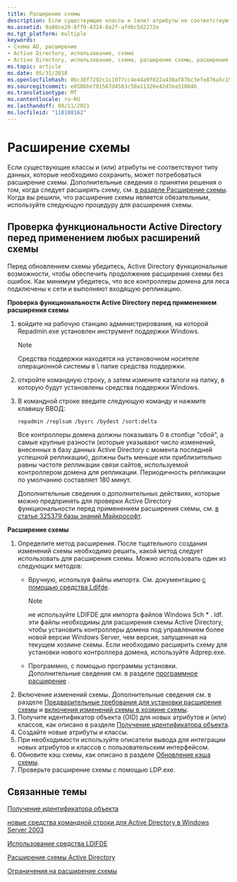 ```yaml
---
title: Расширение схемы
description: Если существующие классы и (или) атрибуты не соответствуют типу данных, которые необходимо сохранить, может потребоваться расширение схемы.
ms.assetid: 9a80ce29-8ff0-4324-8a2f-afd6c5d2272e
ms.tgt_platform: multiple
keywords:
- Схема AD, расширение
- Active Directory, использование, схема
- Active Directory, использование, схема, расширение схемы, расширение
ms.topic: article
ms.date: 05/31/2018
ms.openlocfilehash: 0bc30f7292c1c1077cc4e44a9f022a430af87bc3efe876a5c197b3fe370d3b95
ms.sourcegitcommit: e858bbe701567d4583c50a11326e42d7ea51804b
ms.translationtype: MT
ms.contentlocale: ru-RU
ms.lasthandoff: 08/11/2021
ms.locfileid: "118188162"
---
```

# <a name="how-to-extend-the-schema"></a>Расширение схемы

Если существующие классы и (или) атрибуты не соответствуют типу данных, которые необходимо сохранить, может потребоваться расширение схемы. Дополнительные сведения о принятии решения о том, когда следует расширять схему, см. [в разделе Расширение схемы](extending-the-schema.md). Когда вы решили, что расширение схемы является обязательным, используйте следующую процедуру для расширения схемы.

## <a name="verify-active-directory-functionality-before-you-apply-any-schema-extensions"></a>Проверка функциональности Active Directory перед применением любых расширений схемы

Перед обновлением схемы убедитесь, Active Directory функциональные возможности, чтобы обеспечить продолжение расширения схемы без ошибок. Как минимум убедитесь, что все контроллеры домена для леса подключены к сети и выполняют входящую репликацию.

**Проверка функциональности Active Directory перед применением расширения схемы**

1.  войдите на рабочую станцию администрирования, на которой Repadmin.exe установлен инструмент поддержки Windows.
    > [!Note]  
    > Средства поддержки находятся на установочном носителе операционной системы в \\ папке средства поддержки.

     

2.  откройте командную строку, а затем измените каталоги на папку, в которую будут установлены средства поддержки Windows.
3.  В командной строке введите следующую команду и нажмите клавишу ВВОД:

    ``` syntax
    repadmin /replsum /bysrc /bydest /sort:delta
    ```

    Все контроллеры домена должны показывать 0 в столбце "сбой", а самые крупные разности (которые указывают число изменений, внесенных в базу данных Active Directory с момента последней успешной репликации), должны быть меньше или приблизительно равны частоте репликации связи сайтов, используемой контроллером домена для репликации. Периодичность репликации по умолчанию составляет 180 минут.

    Дополнительные сведения о дополнительных действиях, которые можно предпринять для проверки Active Directory функциональности перед применением расширения схемы, см. [в статье 325379 базы знаний Майкрософт](https://support.microsoft.com/kb/325379/en-us).

**Расширение схемы**

1.  Определите метод расширения. После тщательного создания изменений схемы необходимо решить, какой метод следует использовать для расширения схемы. Можно использовать один из следующих методов:
    -   Вручную, используя файлы импорта. См. документацию [с помощью средства Ldifde](/previous-versions/office/developer/exchange-server-2003/ms870068(v=exchg.65)).
        > [!Note]  
        > не используйте LDIFDE для импорта файлов Windows Sch \* . ldf. эти файлы необходимы для расширения схемы Active Directory, чтобы установить контроллеры домена под управлением более новой версии Windows Server, чем версия, запущенная на текущем хозяине схемы. Если необходимо расширить схему для установки нового контроллера домена, используйте Adprep.exe.

         

    -   Программно, с помощью программы установки. Дополнительные сведения см. в разделе [программное расширение](programmatic-extension.md) .
2.  Включение изменений схемы. Дополнительные сведения см. в разделе [Предварительные требования для установки расширения схемы](prerequisites-for-installing-a-schema-extension.md) и [включения изменений схемы в хозяине схемы](enabling-schema-changes-at-the-schema-master.md).
3.  Получите идентификатор объекта (OID) для новых атрибутов и (или) классов, как описано в разделе [Получение идентификатора объекта](obtaining-an-object-identifier.md).
4.  Создайте новые атрибуты и классы.
5.  При необходимости используйте описатели вывода для интеграции новых атрибутов и классов с пользовательским интерфейсом.
6.  Обновите кэш схемы, как описано в разделе [Обновление кэша схемы](updating-the-schema-cache.md).
7.  Проверьте расширение схемы с помощью LDP.exe.

## <a name="related-topics"></a>Связанные темы

<dl> <dt>

[Получение идентификатора объекта](obtaining-an-object-identifier.md)
</dt> <dt>

[новые средства командной строки для Active Directory в Windows Server 2003](https://support.microsoft.com/kb/298882)
</dt> <dt>

[Использование средства LDIFDE](/previous-versions/office/developer/exchange-server-2003/ms870068(v=exchg.65))
</dt> <dt>

[Расширение схемы Active Directory](/previous-versions/ms806972(v=msdn.10))
</dt> <dt>

[Ограничения на расширение схемы](restrictions-on-schema-extension.md)
</dt> </dl>

 

 